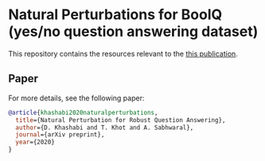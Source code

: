 # Natural Perturbations for BoolQ (yes/no question answering dataset) 
This repository contains the resources relevant to the [this publication](#Paper). 


## Paper
For more details, see the following paper: 
```bibtex 
@article{khashabi2020naturalperturbations,
  title={Natural Perturbation for Robust Question Answering},
  author={D. Khashabi and T. Khot and A. Sabhwaral},
  journal={arXiv preprint},
  year={2020}
}
```
